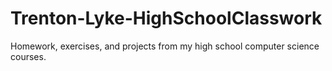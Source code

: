 # Trenton-Lyke-HighSchoolClasswork
Homework, exercises, and projects from my high school computer science courses.
